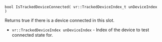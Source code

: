 `bool IsTrackedDeviceConnected( vr::TrackedDeviceIndex_t unDeviceIndex )`

Returns true if there is a device connected in this slot.

* `vr::TrackedDeviceIndex unDeviceIndex` - Index of the device to test connected state for.

